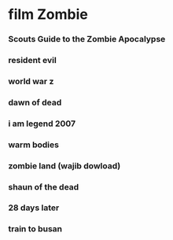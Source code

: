 # film Zombie

###  Scouts Guide to the Zombie Apocalypse
###  resident evil
###  world war z
###  dawn of dead
###  i am legend 2007
###  warm bodies
###  zombie land (wajib dowload)
###  shaun of the dead
###  28 days later
###  train to busan
